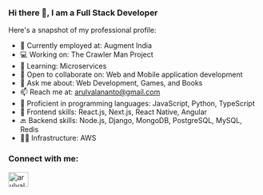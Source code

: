 ### Hi there 👋, I am a Full Stack Developer


Here's a snapshot of my professional profile:

- 🔭 Currently employed at: Augment India
- 💻 Working on: The Crawler Man Project
- 🌱 Learning: Microservices
- 👯 Open to collaborate on: Web and Mobile application development
- 💬 Ask me about: Web Development, Games, and Books
- 📫 Reach me at: arulvalananto@gmail.com
- 🤖 Proficient in programming languages: JavaScript, Python, TypeScript
- 🚀 Frontend skills: React.js, Next.js, React Native, Angular
- 🔙 Backend skills: Node.js, Django, MongoDB, PostgreSQL, MySQL, Redis
- 👨‍💻 Infrastructure: AWS

<h3 align="left">Connect with me:</h3>
<p align="left">
<a href="https://medium.com/@arulvalananto" target="_blank"><img align="center" src="https://raw.githubusercontent.com/rahuldkjain/github-profile-readme-generator/master/src/images/icons/Social/medium.svg" alt="arulvalananto" height="30" width="40" /></a>
</p>
